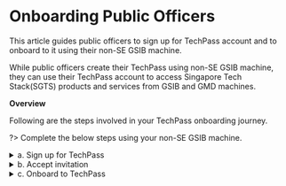 # Onboarding Public Officers

This article guides public officers to sign up for TechPass account and to onboard to it using their non-SE GSIB machine.

While public officers create their TechPass using non-SE GSIB machine, they can use their TechPass account to access Singapore Tech Stack(SGTS) products and services from GSIB and GMD machines.

**Overview**

Following are the steps involved in your TechPass onboarding journey.

?> Complete the below steps using your non-SE GSIB machine.

<details>
  <summary>a. Sign up for TechPass</summary><br>

  Public officers sign up for their TechPass account using their organisational email address. An invitation link will be sent to this email address for them to accept.

  _To get a TechPass invitation link:_

  1. Go to [TechPass portal](http://portal.techpass.gov.sg/public/home) and click **Sign Up**.

  <kbd>![sign-up](assets/images/onboarding/po-non-se/sign-up.png)</kbd>

  2. Enter your organisational email address and select **I'm not a robot**.

  ?> Format of your organisational email address shall be _your_name<span>@</span>agency.gov.sg_ or _your_name<span>@</span>tech.gov.sg_

  <kbd>![sign-up-submit](assets/images/onboarding/po-non-se/sign-up-submit.png)</kbd>

  3. Click **Submit**. An invitation will be sent to this email address.

  ?> A TechPass account is created for you but this will be in pending state. This becomes activated once you complete the onboarding journey.


</details>

<details>
  <summary>b. Accept invitation</summary><br>

  Public officer has to accept this invitation within 30 days to onboard in to TechPass. Only then the TechPass account gets activated. If not, the pending account will be automatically deleted.

  _To accept TechPass invitation:_

  1. Search for the email with the invitation link in your inbox.

  ?> If you do not see the email in your inbox, check if it is the same email address you provided during sign up. If a spam filter or email rule moved the email, it might be in your other folders, Junk Email, Deleted Items or Archive folder.

  2. Click **Accept invitation** and proceed with **Onboarding  to TechPass**.

  <kbd>![accept-invitation](assets/images/onboarding/po-non-se/accept-invitation.png)</kbd>


  3. Proceed to [**set up security verification for your WOG account**](manage-security-verification-for-wog-account). This step is required if you intend to use TechPass account from your GMD.

</details>

<details>
  <summary>c. Onboard to TechPass</summary><br>

  In this onboarding journey, you will be setting up verification method for your TechPass account.

  _To onboard in to your TechPass account:_

  1. If you are already signed in to your WOG account, when you accept the TechPass invitation, you will be directed to **Review Permissions**. Click **Accept**.

  <kbd>![after-accept-invitation-1](assets/images/onboarding/po-non-se/after-accept-invitation-1.png ':size=400')</kbd>

  ?> If you are not signed in to your WOG account while accepting the invitation, you will be prompted to sign in before proceeding further.

  2. Click **Log in with TechPass**.

  <kbd>![log-in-with-techpass](assets/images/onboarding/po-non-se/log-in-with-techpass.png ':size=400')</kbd>

  3. Click **Next**.

  <kbd>![more-info-after-login](assets/images/onboarding/po-non-se/more-info-after-login.png ':size=400')</kbd>

  4. Ensure that the email address which you used to sign up for TechPass account is displayed as username.

  5. Choose one of the following options and click **Next**.

    - If you do not have Microsoft Authenticator app(recommended) on your mobile phone, download and install it on your [Microsoft phone](https://www.microsoft.com/en-sg/store/apps/windows-phone), [Android](https://play.google.com/store/apps?hl=en&amp;gl=US) or [iOS phone](https://www.apple.com/app-store/) and complete the wizard.
    - To use other authenticators, click **I want to use a different authenticator app.**
    - Click **I want to setup a different method.**

    <kbd>![set-up-authenticating-method](assets/images/onboarding/po-non-se/set-up-authenticating-method.png)</kbd>

  ?> while we recommend Microsoft Authenticator, you can choose any other authenticator app. As we recommend Microsoft Authenticator, this article guides you to set up multi-factor authentication for your TechPass account using that. For other authenticators, refer to the respective help resources.

  <!--When you use other authenticators, you may have to enter an OTP to approve your sign in whereas in Microsoft authenticator, you just need to tap **Approve** on your mobile phone.-->

  6. In your mobile device, open Microsoft **Authenticator** and tap **+ Add account** > **Work or School account**.
  7. Go back to your computer and click **Next.**

  <kbd>![keep-your-account-secure-next](assets/images/onboarding/po-non-se/keep-your-account-secure-next.png)</kbd>

  8. Scan the QR code displayed on your computer screen and click **Next**. Your TechPass account gets activated and linked to the authenticator app.

  <kbd>![after-scanning-qr-code](assets/images/onboarding/po-non-se/after-scanning-qr-code.png)</kbd>

  Authenticator will send a notification for you to approve and confirm if this verification was set up correctly.

  9. Tap **APPROVE** on your mobile device and on your computer, you will see that you have approved your sign-in.

  10. Click **Next**.

  <kbd>![sign-in-approved](assets/images/onboarding/po-non-se/sign-in-approved.png)</kbd>

  11. When you see the success message, click **Done**.

  <kbd>![authenticator-set-up-success](assets/images/onboarding/po-non-se/success-onboard.png)</kbd>

  You will now be directed to the Terms of Use page.

  12. Click the arrow to view the **TechPass Terms of Use**.

  <kbd>![techpass-terms-of-use](assets/images/onboarding/po-non-se/techpass-terms-of-use.png)</kbd>

  13. Read the TechPass **Terms of Use** and click **Accept**.

  <kbd>![accept-terms-of-use](assets/images/onboarding/po-non-se/accept-terms-of-use.png)</kbd>

  14. Click the arrow to view the **TechPass Privacy Policy**.

  <kbd>![techpass-view-privacy-policy](assets/images/onboarding/po-non-se/techpass-view-privacy-policy.png)</kbd>

  15. Read the TechPass **Privacy Policy** and click **Accept** before you proceed to set up the TechPass multi-factor authenticating (MFA) method.

  <kbd>![accept-techpass-privacy-policy](assets/images/onboarding/po-non-se/accept-techpass-privacy-policy.png)</kbd>

  You have now successfully onboarded to TechPass.


</details>
